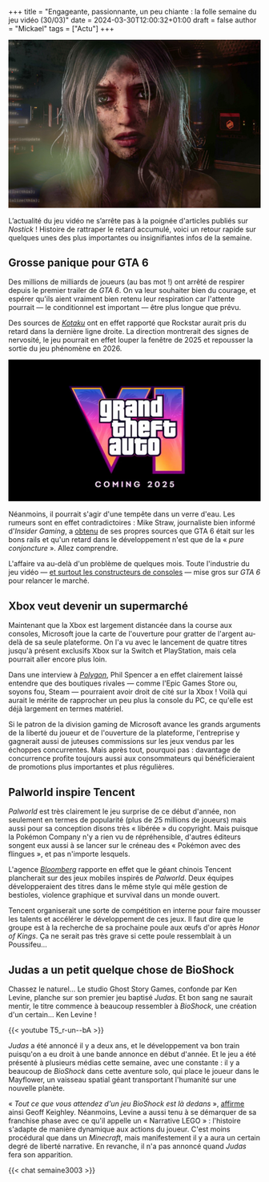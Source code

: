 +++
title = "Engageante, passionnante, un peu chiante : la folle semaine du jeu vidéo (30/03)"
date = 2024-03-30T12:00:32+01:00
draft = false
author = "Mickael"
tags = ["Actu"]
+++ 

![Judas](Judas.jpg "Vivement le week-end.")

L’actualité du jeu vidéo ne s’arrête pas à la poignée d'articles  publiés sur *Nostick* ! Histoire de rattraper le retard accumulé, voici un retour rapide sur quelques unes des plus importantes ou insignifiantes infos de la semaine.

## Grosse panique pour GTA 6

Des millions de milliards de joueurs (au bas mot !) ont arrêté de respirer depuis le premier trailer de *GTA 6*. On va leur souhaiter bien du courage, et espérer qu'ils aient vraiment bien retenu leur respiration car l'attente pourrait — le conditionnel est important — être plus longue que prévu.

Des sources de *[Kotaku](https://kotaku.com/gta-6-development-2026-delay-rockstar-office-release-1851359831)* ont en effet rapporté que Rockstar aurait pris du retard dans la dernière ligne droite. La direction montrerait des signes de nervosité, le jeu pourrait en effet louper la fenêtre de 2025 et repousser la sortie du jeu phénomène en 2026.

![GTA 6](GTA6.jpg "Et si finalement non ?")

Néanmoins, il pourrait s'agir d'une tempête dans un verre d'eau.  Les rumeurs sont en effet contradictoires : Mike Straw, journaliste bien informé d'*Insider Gaming*, a [obtenu](https://twitter.com/MikeStrawMedia/status/1772349615284645941) de ses propres sources que GTA 6 était sur les bons rails et qu'un retard dans le développement n'est que de la « *pure conjoncture* ». Allez comprendre.

L'affaire va au-delà d'un problème de quelques mois. Toute l'industrie du jeu vidéo — [et surtout les constructeurs de consoles](https://nostick.fr/articles/2024/mars/1803_consoles/) — mise gros sur *GTA 6* pour relancer le marché. 

## Xbox veut devenir un supermarché

Maintenant que la Xbox est largement distancée dans la course aux consoles, Microsoft joue la carte de l'ouverture pour gratter de l'argent au-delà de sa seule plateforme. On l'a vu avec le lancement de quatre titres jusqu'à présent exclusifs Xbox sur la Switch et PlayStation, mais cela pourrait aller encore plus loin. 

Dans une interview à *[Polygon](https://www.polygon.com/24108670/xbox-epic-games-store-phil-spencer-interview)*, Phil Spencer a en effet clairement laissé entendre que des boutiques rivales — comme l'Epic Games Store ou, soyons fou, Steam — pourraient avoir droit de cité sur la Xbox ! Voilà qui aurait le mérite de rapprocher un peu plus la console du PC, ce qu'elle est déjà largement en termes matériel.

Si le patron de la division gaming de Microsoft avance les grands arguments de la liberté du joueur et de l'ouverture de la plateforme, l'entreprise y gagnerait aussi de juteuses commissions sur les jeux vendus par les échoppes concurrentes. Mais après tout, pourquoi pas : davantage de concurrence profite toujours aussi aux consommateurs qui bénéficieraient de promotions plus importantes et plus régulières.

## Palworld inspire Tencent

*Palworld* est très clairement le jeu surprise de ce début d'année, non seulement en termes de popularité (plus de 25 millions de joueurs) mais aussi pour sa conception disons très « libérée » du copyright. Mais puisque la Pokémon Company n'y a rien vu de répréhensible, d'autres éditeurs songent eux aussi à se lancer sur le créneau des « Pokémon avec des flingues », et pas n'importe lesquels.

L'agence *[Bloomberg](https://financialpost.com/pmn/business-pmn/tencents-next-big-gaming-bets-draw-on-viral-phenom-palworld)* rapporte en effet que le géant chinois Tencent plancherait sur des jeux mobiles inspirés de *Palworld*. Deux équipes développeraient des titres dans le même style qui mêle gestion de bestioles, violence graphique et survival dans un monde ouvert.

Tencent organiserait une sorte de compétition en interne pour faire mousser les talents et accélérer le développement de ces jeux. Il faut dire que le groupe est à la recherche de sa prochaine poule aux œufs d'or après *Honor of Kings*. Ça ne serait pas très grave si cette poule ressemblait à un Poussifeu…

## Judas a un petit quelque chose de BioShock

Chassez le naturel… Le studio Ghost Story Games, confonde par Ken Levine, planche sur son premier jeu baptisé *Judas*. Et bon sang ne saurait mentir, le titre commence à beaucoup ressembler à *BioShock*, une création d'un certain… Ken Levine ! 

{{< youtube T5_r-un--bA >}} 

*Judas* a été annoncé il y a deux ans, et le développement va bon train puisqu'on a eu droit à une bande annonce en début d'année. Et le jeu a été présenté à plusieurs médias cette semaine, avec une constante : il y a beaucoup de *BioShock* dans cette aventure solo, qui place le joueur dans le Mayflower, un vaisseau spatial géant transportant l'humanité sur une nouvelle planète.

« *Tout ce que vous attendez d'un jeu BioShock est là dedans* », [affirme](https://www.youtube.com/watch?v=J5wjyC1P1Jc&t=88s) ainsi Geoff Keighley. Néanmoins, Levine a aussi tenu à se démarquer de sa franchise phase avec ce qu'il appelle un « Narrative LEGO » : l'histoire s'adapte de manière dynamique aux actions du joueur. C'est moins procédural que dans un *Minecraft*, mais manifestement il y a aura un certain degré de liberté narrative. En revanche, il n'a pas annoncé quand *Judas* fera son apparition.

{{< chat semaine3003 >}}